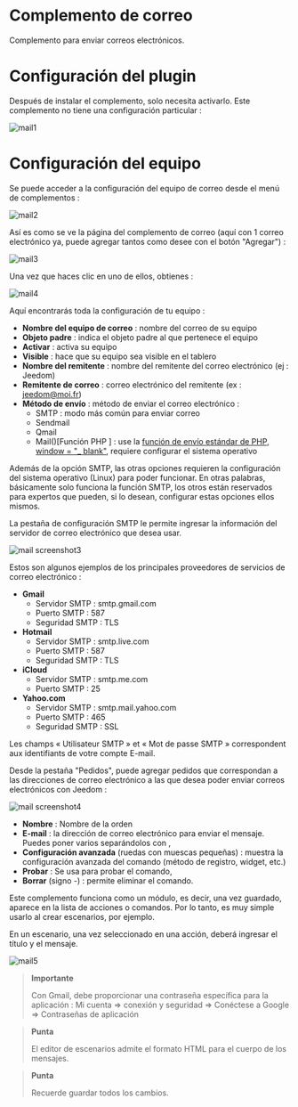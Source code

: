 # Complemento de correo

Complemento para enviar correos electrónicos.

# Configuración del plugin 

Después de instalar el complemento, solo necesita activarlo. Este complemento no tiene una configuración particular :

![mail1](../images/mail1.PNG)

# Configuración del equipo 

Se puede acceder a la configuración del equipo de correo desde el menú de complementos :

![mail2](../images/mail2.PNG)

Así es como se ve la página del complemento de correo (aquí con 1 correo electrónico ya, puede agregar tantos como desee con el botón "Agregar") :

![mail3](../images/mail3.PNG)

Una vez que haces clic en uno de ellos, obtienes :

![mail4](../images/mail4.PNG)

Aquí encontrarás toda la configuración de tu equipo :

-   **Nombre del equipo de correo** : nombre del correo de su equipo
-   **Objeto padre** : indica el objeto padre al que pertenece el equipo
-   **Activar** : activa su equipo
-   **Visible** : hace que su equipo sea visible en el tablero
-   **Nombre del remitente** : nombre del remitente del correo electrónico (ej : Jeedom)
-   **Remitente de correo** : correo electrónico del remitente (ex : <jeedom@moi.fr>)
-   **Método de envío** : método de enviar el correo electrónico :
    -   SMTP : modo más común para enviar correo
    -   Sendmail
    -   Qmail
    -   Mail()\[Función PHP \] : use la [función de envío estándar de PHP, window = "\_ blank"](http://fr.php.net/manual/fr/function.mail.php), requiere configurar el sistema operativo

Además de la opción SMTP, las otras opciones requieren la configuración del sistema operativo (Linux) para poder funcionar. En otras palabras, básicamente solo funciona la función SMTP, los otros están reservados para expertos que pueden, si lo desean, configurar estas opciones ellos mismos.

La pestaña de configuración SMTP le permite ingresar la información del servidor de correo electrónico que desea usar.

![mail screenshot3](../images/mail_screenshot3.jpg)

Estos son algunos ejemplos de los principales proveedores de servicios de correo electrónico :

-   **Gmail**
    -   Servidor SMTP : smtp.gmail.com
    -   Puerto SMTP : 587
    -   Seguridad SMTP : TLS
-   **Hotmail**
    -   Servidor SMTP : smtp.live.com
    -   Puerto SMTP : 587
    -   Seguridad SMTP : TLS
-   **iCloud**
    -   Servidor SMTP : smtp.me.com
    -   Puerto SMTP : 25
-   **Yahoo.com**
    -   Servidor SMTP : smtp.mail.yahoo.com
    -   Puerto SMTP : 465
    -   Seguridad SMTP : SSL

Les champs « Utilisateur SMTP » et « Mot de passe SMTP » correspondent aux identifiants de votre compte E-mail.

Desde la pestaña "Pedidos", puede agregar pedidos que correspondan a las direcciones de correo electrónico a las que desea poder enviar correos electrónicos con Jeedom :

![mail screenshot4](../images/mail_screenshot4.jpg)

-   **Nombre** : Nombre de la orden
-   **E-mail** : la dirección de correo electrónico para enviar el mensaje. Puedes poner varios separándolos con ,
-   **Configuración avanzada** (ruedas con muescas pequeñas) : muestra la configuración avanzada del comando (método de registro, widget, etc.)
-   **Probar** : Se usa para probar el comando,
-   **Borrar** (signo -) : permite eliminar el comando.

Este complemento funciona como un módulo, es decir, una vez guardado, aparece en la lista de acciones o comandos. Por lo tanto, es muy simple usarlo al crear escenarios, por ejemplo.

En un escenario, una vez seleccionado en una acción, deberá ingresar el título y el mensaje.

![mail5](../images/mail5.jpg)

> **Importante**
>
> Con Gmail, debe proporcionar una contraseña específica para la aplicación : Mi cuenta ⇒ conexión y seguridad ⇒ Conéctese a Google ⇒ Contraseñas de aplicación

> **Punta**
>
> El editor de escenarios admite el formato HTML para el cuerpo de los mensajes.

> **Punta**
>
> Recuerde guardar todos los cambios.
